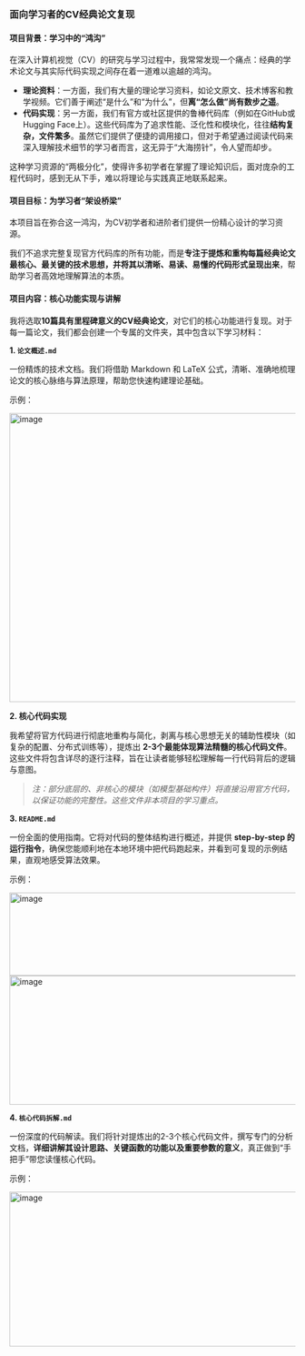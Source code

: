 ### **面向学习者的CV经典论文复现**

#### **项目背景：学习中的“鸿沟”**

在深入计算机视觉（CV）的研究与学习过程中，我常常发现一个痛点：经典的学术论文与其实际代码实现之间存在着一道难以逾越的鸿沟。

- **理论资料**：一方面，我们有大量的理论学习资料，如论文原文、技术博客和教学视频。它们善于阐述“是什么”和“为什么”，但**离“怎么做”尚有数步之遥**。
- **代码实现**：另一方面，我们有官方或社区提供的鲁棒代码库（例如在GitHub或Hugging Face上）。这些代码库为了追求性能、泛化性和模块化，往往**结构复杂，文件繁多**。虽然它们提供了便捷的调用接口，但对于希望通过阅读代码来深入理解技术细节的学习者而言，这无异于“大海捞针”，令人望而却步。

这种学习资源的“两极分化”，使得许多初学者在掌握了理论知识后，面对庞杂的工程代码时，感到无从下手，难以将理论与实践真正地联系起来。

#### **项目目标：为学习者“架设桥梁”**

本项目旨在弥合这一鸿沟，为CV初学者和进阶者们提供一份精心设计的学习资源。

我们不追求完整复现官方代码库的所有功能，而是**专注于提炼和重构每篇经典论文最核心、最关键的技术思想，并将其以清晰、易读、易懂的代码形式呈现出来**，帮助学习者高效地理解算法的本质。

#### 项目内容：核心功能实现与讲解

我将选取**10篇具有里程碑意义的CV经典论文**，对它们的核心功能进行复现。对于每一篇论文，我们都会创建一个专属的文件夹，其中包含以下学习材料：

**1. `论文概述.md`**

一份精炼的技术文档。我们将借助 Markdown 和 LaTeX 公式，清晰、准确地梳理论文的核心脉络与算法原理，帮助您快速构建理论基础。

示例：

<img width="2027" height="508" alt="image" src="https://github.com/user-attachments/assets/fb20ab4d-0f92-4040-86ae-b3ccf22cbac4" />


**2. 核心代码实现**

我希望将官方代码进行彻底地重构与简化，剥离与核心思想无关的辅助性模块（如复杂的配置、分布式训练等），提炼出 **2-3个最能体现算法精髓的核心代码文件**。这些文件将包含详尽的逐行注释，旨在让读者能够轻松理解每一行代码背后的逻辑与意图。

> *注：部分底层的、非核心的模块（如模型基础构件）将直接沿用官方代码，以保证功能的完整性。这些文件非本项目的学习重点。*

**3. `README.md`**

一份全面的使用指南。它将对代码的整体结构进行概述，并提供 **step-by-step 的运行指令**，确保您能顺利地在本地环境中把代码跑起来，并看到可复现的示例结果，直观地感受算法效果。

示例：

<img width="2052" height="146" alt="image" src="https://github.com/user-attachments/assets/9aa1a09d-2637-4aff-9159-0bc9b1ccc60f" />
<img width="2054" height="227" alt="image" src="https://github.com/user-attachments/assets/fade511e-7e98-427b-b831-e88d0e678f63" />


**4. `核心代码拆解.md`**

一份深度的代码解读。我们将针对提炼出的2-3个核心代码文件，撰写专门的分析文档，**详细讲解其设计思路、关键函数的功能以及重要参数的意义**，真正做到“手把手”带您读懂核心代码。

示例：

<img width="2016" height="272" alt="image" src="https://github.com/user-attachments/assets/0b21ed54-da1f-46d3-9503-867a52b7a7df" />



